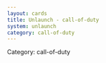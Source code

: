 ```yaml
---
layout: cards
title: Unlaunch - call-of-duty
system: unlaunch
category: call-of-duty
---
```

<div class="alert alert-secondary mb-4"><span class="i18n innerHTML-category">Category: </span><span class="i18n innerHTML-cat-call-of-duty">call-of-duty</span></div>
